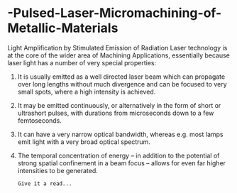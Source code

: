 # -Pulsed-Laser-Micromachining-of-Metallic-Materials

Light Amplification by Stimulated Emission of Radiation
Laser technology is at the core of the wider area of Machining Applications, essentially because laser light has a number of very special properties:

1. It is usually emitted as a well directed laser beam which can propagate over long lengths without much divergence and can be focused to very small spots, where a high intensity is achieved.
2. It may be emitted continuously, or alternatively in the form of short or ultrashort pulses, with durations from microseconds down to a few femtoseconds.
3. It can have a very narrow optical bandwidth, whereas e.g. most lamps emit light with a very broad optical spectrum.
4. The temporal concentration of energy – in addition to the potential of strong spatial confinement in a beam focus – allows for even far higher intensities to be generated.
       
       
       Give it a read...
